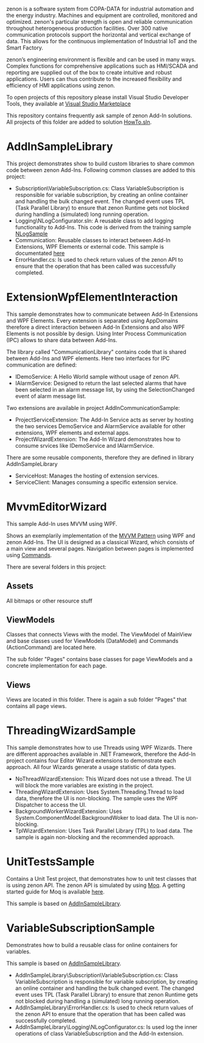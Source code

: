 zenon is a software system from COPA-DATA for industrial automation and the energy industry. Machines and equipment are controlled, monitored and optimized. zenon's particular strength is open and reliable communication throughout heterogeneous production facilities. Over 300 native communication protocols support the horizontal and vertical exchange of data. This allows for the continuous implementation of Industrial IoT and the Smart Factory.

zenon’s engineering environment is flexible and can be used in many ways. Complex functions for comprehensive applications such as HMI/SCADA and reporting are supplied out of the box to create intuitive and robust applications. Users can thus contribute to the increased flexibility and efficiency of HMI applications using zenon.

To open projects of this repository please install Visual Studio Developer Tools, they available at [Visual Studio Marketplace](https://marketplace.visualstudio.com/items?itemName=vs-publisher-1463468.COPA-DATASCADAAdd-InDeveloperToolsforVS) 

This repository contains frequently ask sample of zenon Add-In solutions. All projects of this folder are added to solution [HowTo.sln](HowTo.sln).

# AddInSampleLibrary
<a name="AddInSampleLibrary"></a>
This project demonstrates show to build custom libraries to share common code between zenon Add-Ins. Following common classes are added to this project:

* Subscription\VariableSubscription.cs: Class VariableSubscription is responsible for variable subscription, by creating an online container and handling the bulk changed event. The changed event uses TPL (Task Parallel Library) to ensure that zenon Runtime gets not blocked during handling a (simulated) long running operation.
* Logging\NLogConfigurator.sln: A reusable class to add logging functionality to Add-Ins. This code is derived from the training sample [NLogSample](#NLogSample)
* Communication: Reusable classes to interact between Add-In Extensions, WPF Elements or external code. This sample is documentated [here](#ExtensionWpfElementInteraction)
* ErrorHandler.cs: Is used to check return values of the zenon API to ensure that the operation that has been called was successfully completed.

# ExtensionWpfElementInteraction
<a name="ExtensionWpfElementInteraction"></a>
This sample demonstrates how to communicate between Add-In Extensions and WPF Elements. Every extension is separated using AppDomains therefore a direct interaction between Add-In Extensions and also WPF Elements is not possible by design. Using Inter Process Communication (IPC) allows to
share data between Add-Ins.

The library called "CommunicationLibrary" contains code that is shared between Add-Ins and WPF elements. Here two interfaces for IPC communication are defined:
* IDemoService: A Hello World sample without usage of zenon API.
* IAlarmService: Designed to return the last selected alarms that have been selected in an alarm message list, by using the SelectionChanged event of alarm message list.


Two extensions are available in project AddInCommunicationSample:
* ProjectServiceExtension: The Add-In Service acts as server by hosting the two services DemoService and AlarmService available for other extensions, WPF elements and external apps.
* ProjectWizardExtension: The Add-In Wizard demonstrates how to consume srvices like IDemoService and IAlarmService.


There are some reusable components, therefore they are defined in library AddInSampleLibrary
* ServiceHost: Manages the hosting of extension services.
* ServiceClient: Manages consuming a specific extension service.

# MvvmEditorWizard
This sample Add-In uses MVVM using WPF.

Shows an exemplarily implementation of the [MVVM Pattern](https://en.wikipedia.org/wiki/Model%E2%80%93view%E2%80%93viewmodel) using WPF and zenon Add-Ins. The UI is designed as a classical Wizard, which consists of a main view and several pages. Navigation between pages is implemented using [Commands](https://www.codeproject.com/Articles/25445/WPF-Command-Pattern-Applied). 

There are several folders in this project:

## Assets

All bitmaps or other resource stuff

## ViewModels
Classes that connects Views with the model. The ViewModel of MainView and base classes used for ViewModels (DataModel) and Commands (ActionCommand) are located here.

The sub folder "Pages" contains base classes for page ViewModels and a concrete implementation for each page.

## Views
Views are located in this folder. There is again a sub folder "Pages" that contains all page views.

# ThreadingWizardSample
This sample demonstrates how to use Threads using WPF Wizards. There are different approaches available in .NET Framework, therefore the Add-In project contains four Editor Wizard extensions to demonstrate each approach. All four Wizards generate a usage statistic of data types.

* NoThreadWizardExtension: This Wizard does not use a thread. The UI will block the more variables are existing in the project.
* ThreadingWizardExtension: Uses System.Threading.Thread to load data, therefore the UI is non-blocking. The sample uses the WPF Dispatcher to access the UI.
* BackgroundWorkerWizardExtension: Uses System.ComponentModel.BackgroundWoker to load data. The UI is non-blocking. 
* TplWizardExtension: Uses Task Parallel Library (TPL) to load data. The sample is again non-blocking and the recommended approach.


# UnitTestsSample
Contains a Unit Test project, that demonstrates how to unit test classes that is using zenon API. The zenon API is simulated by using [Moq](https://github.com/moq/moq). A getting started guide for Moq is available [here](https://github.com/Moq/moq4/wiki/Quickstart). 

This sample is based on [AddInSampleLibrary](#AddInSampleLibrary).


# VariableSubscriptionSample
Demonstrates how to build a reusable class for online containers for variables.

This sample is based on [AddInSampleLibrary](#AddInSampleLibrary).

* AddInSampleLibrary\Subscription\VariableSubscription.cs: Class VariableSubscription is responsible for variable subscription, by creating an online container and handling the bulk changed event. The changed event uses TPL (Task Parallel Library) to ensure that zenon Runtime gets not blocked during handling a (simulated) long running operation.
* AddInSampleLibrary\ErrorHandler.cs: Is used to check return values of the zenon API to ensure that the operation that has been called was successfully completed.
* AddInSampleLibrary\Logging\NLogConfigurator.cs: Is used log the inner operations of class VariableSubscription and the Add-In extension.


